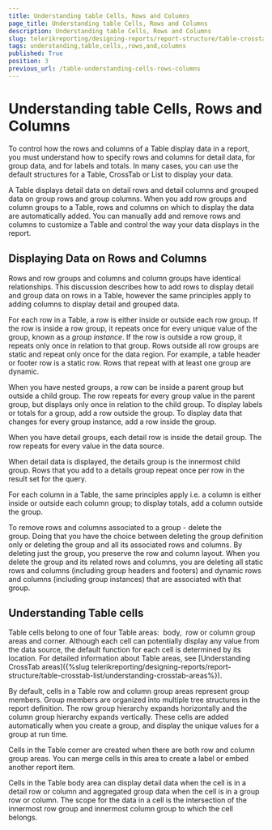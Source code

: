 ```yaml
---
title: Understanding table Cells, Rows and Columns
page_title: Understanding table Cells, Rows and Columns 
description: Understanding table Cells, Rows and Columns
slug: telerikreporting/designing-reports/report-structure/table-crosstab-list/understanding-table-cells,-rows-and-columns
tags: understanding,table,cells,,rows,and,columns
published: True
position: 3
previous_url: /table-understanding-cells-rows-columns
---
```


# Understanding table Cells, Rows and Columns

To control how the rows and columns of a Table display data in a report, you must understand how to specify rows and columns for detail data, for group data, and for labels and totals. In many cases, you can use the default structures for a Table, CrossTab or List to display your data. 

A Table displays detail data on detail rows and detail columns and grouped data on group rows and group columns. When you add row groups and column groups to a Table, rows and columns on which to display the data are automatically added. You can manually add and remove rows and columns to customize a Table and control the way your data displays in the report. 

## Displaying Data on Rows and Columns

Rows and row groups and columns and column groups have identical relationships. This discussion describes how to add rows to display detail and group data on rows in a Table, however the same principles apply to adding columns to display detail and grouped data. 

For each row in a Table, a row is either inside or outside each row group. If the row is inside a row group, it repeats once for every unique value of the group, known as a *group instance*. If the row is outside a row group, it repeats only once in relation to that group. Rows outside all row groups are static and repeat only once for the data region. For example, a table header or footer row is a static row. Rows that repeat with at least one group are dynamic. 

When you have nested groups, a row can be inside a parent group but outside a child group. The row repeats for every group value in the parent group, but displays only once in relation to the child group. To display labels or totals for a group, add a row outside the group. To display data that changes for every group instance, add a row inside the group. 

When you have detail groups, each detail row is inside the detail group. The row repeats for every value in the data source.           

When detail data is displayed, the details group is the innermost child group. Rows that you add to a details group repeat once per row in the result set for the query.

For each column in a Table, the same principles apply i.e. a column is either inside or outside each column group; to display totals, add a column outside the group. 

To remove rows and columns associated to a group - delete the group. Doing that you have the choice between deleting the group definition only or deleting the group and all its associated rows and columns. By deleting just the group, you preserve the row and column layout. When you delete the group and its related rows and columns, you are deleting all static rows and columns (including group headers and footers) and dynamic rows and columns (including group instances) that are associated with that group. 

## Understanding Table cells

Table cells belong to one of four Table areas:  body,  row or column group areas and corner. Although each cell can potentially display any value from the data source, the default function for each cell is determined by its location. For detailed information about Table areas, see [Understanding CrossTab areas]({%slug telerikreporting/designing-reports/report-structure/table-crosstab-list/understanding-crosstab-areas%}). 

By default, cells in a Table row and column group areas represent group members. Group members are organized into multiple tree structures in the report definition. The row group hierarchy expands horizontally and the column group hierarchy expands vertically. These cells are added automatically when you create a group, and display the unique values for a group at run time. 

Cells in the Table corner are created when there are both row and column group areas. You can merge cells in this area to create a label or embed another report item. 

Cells in the Table body area can display detail data when the cell is in a detail row or column and aggregated group data when the cell is in a group row or column. The scope for the data in a cell is the intersection of the innermost row group and innermost column group to which the cell belongs.

